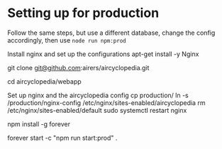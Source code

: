 # Setting up for production

Follow the same steps, but use a different database, change the config accordingly, then use `node run npm:prod`

Install nginx and set up the configurations
apt-get install -y Nginx

git clone git@github.com:airers/aircyclopedia.git

cd aircyclopedia/webapp

Set up nginx and the aircyclopedia config
cp production/
ln -s /production/nginx-config /etc/nginx/sites-enabled/aircyclopedia
rm /etc/nginx/sites-enabled/default
sudo systemctl restart nginx

npm install -g forever

forever start -c "npm run start:prod" .